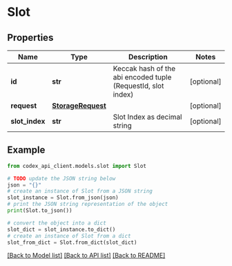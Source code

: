 # Slot


## Properties

Name | Type | Description | Notes
------------ | ------------- | ------------- | -------------
**id** | **str** | Keccak hash of the abi encoded tuple (RequestId, slot index) | [optional] 
**request** | [**StorageRequest**](StorageRequest.md) |  | [optional] 
**slot_index** | **str** | Slot Index as decimal string | [optional] 

## Example

```python
from codex_api_client.models.slot import Slot

# TODO update the JSON string below
json = "{}"
# create an instance of Slot from a JSON string
slot_instance = Slot.from_json(json)
# print the JSON string representation of the object
print(Slot.to_json())

# convert the object into a dict
slot_dict = slot_instance.to_dict()
# create an instance of Slot from a dict
slot_from_dict = Slot.from_dict(slot_dict)
```
[[Back to Model list]](../README.md#documentation-for-models) [[Back to API list]](../README.md#documentation-for-api-endpoints) [[Back to README]](../README.md)


